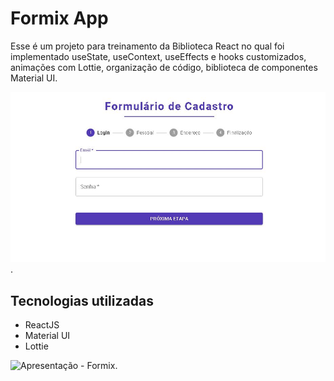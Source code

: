 # Formix App

Esse é um projeto para treinamento da Biblioteca React no qual foi implementado useState, useContext, useEffects e hooks customizados, animações com Lottie, organização de código, biblioteca de componentes Material UI. 

![Formix](./src/assets/images/formix.JPG).

## Tecnologias utilizadas

- ReactJS
- Material UI
- Lottie

![Apresentação - Formix](./src/assets/images/apresentacao.gif).